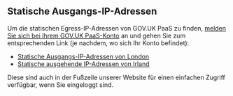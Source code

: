 ## Statische Ausgangs-IP-Adressen

Um die statischen Egress-IP-Adressen von GOV.UK PaaS zu finden, [melden Sie sich bei Ihrem GOV.UK PaaS-Konto](https://www.cloud.service.gov.uk/sign-in/) an und gehen Sie zum entsprechenden Link (je nachdem, wo sich Ihr Konto befindet):

- [Statische Ausgangs-IP-Adressen von London](https://admin.london.cloud.service.gov.uk/support/static-ip)
- [Statische ausgehende IP-Adressen von Irland](https://admin.cloud.service.gov.uk/support/static-ip)

Diese sind auch in der Fußzeile unserer Website für einen einfachen Zugriff verfügbar, wenn Sie eingeloggt sind.
